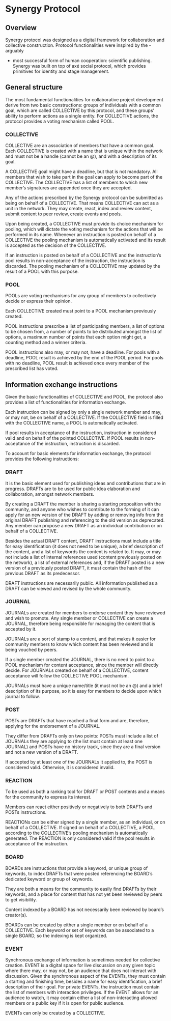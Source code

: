 # Synergy Protocol

## Overview
Synergy protocol was designed as a digital framework for collaboration and
collective construction. Protocol functionalities were inspired by the - arguably
- most successful form of human cooperation: scientific publishing.
Synergy was built on top of axé social protocol, which provides primitives
for identity and stage management.

## General structure
The most fundamental functionalities for collaborative project development 
derive from two basic constructions: groups of individuals with a common goal,
which are called COLLECTIVE by this protocol, and these groups’ ability to
perform actions as a single entity. For COLLECTIVE actions, the protocol
provides a voting mechanism called POOL.

### COLLECTIVE
COLLECTIVE are an association of members that have a common goal. Each
COLLECTIVE is created with a name that is unique within the network and
must not be a handle (cannot be an @), and with a description of its goal.

A COLLECTIVE goal might have a deadline, but that is not mandatory.
All members that wish to take part in the goal can apply to become part
of the COLLECTIVE. The COLLECTIVE has a list of members to which new
member’s signatures are appended once they are accepted.

Any of the actions prescribed by the Synergy protocol can be submitted as
being on behalf of a COLLECTIVE. That means COLLECTIVE can act as a
unit in the network. They may create, react, index and review content, submit
content to peer review, create events and pools.

Upon being created, a COLLECTIVE must provide its choice mechanism
for pooling, which will dictate the voting mechanism for the actions that will
be performed in its name.
Whenever an instruction is posted on behalf of a COLLECTIVE the pooling
mechanism is automatically activated and its result is accepted as the decision
of the COLLECTIVE.

If an instruction is posted on behalf of a COLLECTIVE and the instruction’s
pool results in non-acceptance of the instruction, the instruction is discarded.
The pooling mechanism of a COLLECTIVE may updated by the result of a
POOL with this purpose.

###  POOL

POOLs are voting mechanisms for any group of members to collectively decide
or express their opinion.

Each COLLECTIVE created must point to a POOL mechanism previously
created.

POOL instructions prescribe a list of participating members, a list of options
to be chosen from, a number of points to be distributed amongst the list of
options, a maximum number of points that each option might get, a counting
method and a winner criteria.

POOL instructions also may, or may not, have a deadline. For pools with a
deadline, POOL result is achieved by the end of the POOL period. For pools
with no deadline, POOL result is achieved once every member of the prescribed
list has voted.

## Information exchange instructions

Given the basic functionalities of COLLECTIVE and POOL, the protocol also
provides a list of functionalities for information exchange.

Each instruction can be signed by only a single network member and may, or
may not, be on behalf of a COLLECTIVE. If the COLLECTIVE field is filled
with the COLLECTIVE name, a POOL is automatically activated.

If pool results in acceptance of the instruction, instruction in considered valid
and on behalf of the pointed COLLECTIVE. If POOL results in non-acceptance
of the instruction, instruction is discarded.

To account for basic elements for information exchange, the protocol provides
the following instructions:

### DRAFT

It is the basic element used for publishing ideas and contributions that are in
progress. DRAFTs are to be used for public idea elaboration and collaboration,
amongst network members.

By creating a DRAFT the member is sharing a starting proposition with
the community, and anyone who wishes to contribute to the forming of it can
apply for an new version of the DRAFT by adding or removing info from the
original DRAFT publishing and referencing to the old version as deprecated.
Any member can propose a new DRAFT as an individual contribution or
on behalf of a COLLECTIVE.

Besides the actual DRAFT content, DRAFT instructions must include a
title for easy identification (it does not need to be unique), a brief description
of the content, and a list of keywords the content is related to. It may, or
may not include a list of internal references used (content previously posted on
the network), a list of external references and, if the DRAFT posted is a new
version of a previously posted DRAFT, it must contain the hash of the previous
DRAFT as its predecessor.

DRAFT instructions are necessarily public. All information published as a
DRAFT can be viewed and revised by the whole community.

### JOURNAL

JOURNALs are created for members to endorse content they have reviewed and
wish to promote. Any single member or COLLECTIVE can create a JOURNAL,
therefore being responsible for managing the content that is accepted by it.

JOURNALs are a sort of stamp to a content, and that makes it easier for
community members to know which content has been reviewed and is being
vouched by peers.

If a single member created the JOURNAL, there is no need to point to a
POOL mechanism for content acceptance, since the member will directly decide.
For JOURNALs created on behalf of a COLLECTIVE, content acceptance will
follow the COLLECTIVE POOL mechanism.

JOURNALs must have a unique name/title (it must not be an @) and a
brief description of its purpose, so it is easy for members to decide upon which
journal to follow.

###  POST

POSTs are DRAFTs that have reached a final form and are, therefore, applying
for the endorsement of a JOURNAL.

They differ from DRAFTs only on two points: POSTs must include a list of
JOURNALs they are applying to (the list must contain at least one JOURNAL)
and POSTs have no history track, since they are a final version and not a new
version of a DRAFT.

If accepted by at least one of the JOURNALs it applied to, the POST is
considered valid. Otherwise, it is considered invalid.

### REACTION

To be used as both a ranking tool for DRAFT or POST contents and a means
for the community to express its interest.

Members can react either positively or negatively to both DRAFTs and
POSTs instructions.

REACTIONs can be either signed by a single member, as an individual, or
on behalf of a COLLECTIVE. If signed on behalf of a COLLECTIVE, a POOL
according to the COLLECTIVE’s pooling mechanism is automatically generated. 
The REACTION is only considered valid if the pool results in acceptance
of the instruction.

### BOARD

BOARDs are instructions that provide a keyword, or unique group of keywords,
to index DRAFTs that were posted referencing the BOARD’s dedicated keyword
or group of keywords.

They are both a means for the community to easily find DRAFTs by their
keywords, and a place for content that has not yet been reviewed by peers to
get visibility.

Content indexed by a BOARD has not necessarily been reviewed by board’s
creator(s).

BOARDs can be created by either a single member or on behalf of a COLLECTIVE.
Each keyword or set of keywords can be associated to a single BOARD, so
the indexing is kept organized.

### EVENT

Synchronous exchange of information is sometimes needed for collective creation.
EVENT is a digital space for live discussion on any given topic where there
may, or may not, be an audience that does not interact with discussion.
Given the synchronous aspect of the EVENTs, they must contain a starting
and finishing time, besides a name for easy identification, a brief description
of their goal. For private EVENTs, the instruction must contain the list of
members with interaction privileges. If the EVENT allows for an audience to
watch, it may contain either a list of non-interacting allowed members or a
public key if it is open for public audience.

EVENTs can only be created by a COLLECTIVE.